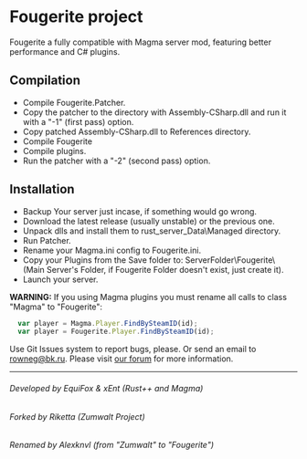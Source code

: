 # Fougerite project

Fougerite a fully compatible with Magma server mod, featuring better performance and C# plugins.   


## Compilation
* Compile Fougerite.Patcher.
* Copy the patcher to the directory with Assembly-CSharp.dll and run it with a "-1" (first pass) option.
* Copy patched Assembly-CSharp.dll to References directory.
* Compile Fougerite
* Compile plugins.
* Run the patcher with a "-2" (second pass) option.

## Installation
* Backup Your server just incase, if something would go wrong.
* Download the latest release (usually unstable) or the previous one.
* Unpack dlls and install them to rust_server_Data\Managed directory.
* Run Patcher.
* Rename your Magma.ini config to Fougerite.ini.  
* Copy your Plugins from the Save folder to: ServerFolder\Fougerite\ (Main Server's Folder, if Fougerite Folder doesn't exist, just create it).
* Launch your server.  

**WARNING:** If you using Magma plugins you must rename all calls to class "Magma" to "Fougerite":
```javascript
  var player = Magma.Player.FindBySteamID(id);
  var player = Fougerite.Player.FindBySteamID(id);
```

Use Git Issues system to report bugs, please. Or send an email to rowneg@bk.ru. 
Please visit [our forum](fougerite.com) for more information.

***
###### Developed by EquiFox & xEnt (Rust++ and Magma)
###### Forked by Riketta (Zumwalt Project)
###### Renamed by Alexknvl (from "Zumwalt" to "Fougerite")
